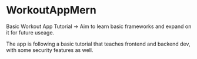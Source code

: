 # WorkoutAppMern
Basic Workout App Tutorial -> Aim to learn basic frameworks and expand on it for future useage.

The app is following a basic tutorial that teaches frontend and backend dev, with some security features as well. 


